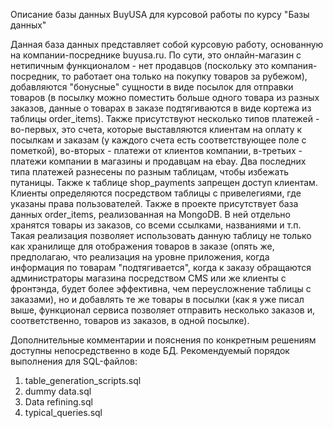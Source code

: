 Описание базы данных BuyUSA для курсовой работы по курсу "Базы данных"

Данная база данных представляет собой курсовую работу, основанную на компании-посреднике buyusa.ru.
По сути, это онлайн-магазин с нетипичным функционалом - нет продавцов (поскольку это компания-посредник, то работает она только на покупку товаров за рубежом), добавляются "бонусные" сущности в виде посылок для отправки товаров (в посылку можно поместить больше одного товара из разных заказов, данные о товарах в заказе подтягиваются в виде кортежа из таблицы order_items). Также присутствуют несколько типов платежей - во-первых, это счета, которые выставляются клиентам на оплату к посылкам и заказам (у каждого счета есть соответствующее поле с пометкой), во-вторых - платежи от клиентов компании, в-третьих - платежи компании в магазины и продавцам на ebay.
Два последних типа платежей разнесены по разным таблицам, чтобы избежать путаницы. Также к таблице shop_payments запрещен доступ клиентам.
Клиенты определяются посредством таблицы с привелегиями, где указаны права пользователей.
Также в проекте присутствует база данных order_items, реализованная на MongoDB. В ней отдельно хранятся товары из заказов, со всеми ссылками, названиями и т.п. Такая реализация позволяет использовать данную таблицу не только как хранилище для отображения товаров в заказе (опять же, предполагаю, что реализация на уровне приложения, когда информация по товарам "подтягивается", когда к заказу обращаются администраторы магазина посредством CMS или же клиенты с фронтэнда, будет более эффективна, чем переусложнение таблицы с заказами), но и добавлять те же товары в посылки (как я уже писал выше, функционал сервиса позволяет отправить несколько заказов и, соответственно, товаров из заказов, в одной посылке).

Дополнительные комментарии и пояснения по конкретным решениям доступны непосредственно в коде БД.
Рекомендуемый порядок выполнения для SQL-файлов:
1) table_generation_scripts.sql
2) dummy data.sql
3) Data refining.sql
4) typical_queries.sql
